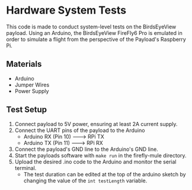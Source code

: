# Hardware System Tests
This code is made to conduct system-level tests on the BirdsEyeView payload. Using an Arduino, the BirdsEyeView FireFly6 Pro is emulated in order to simulate a flight from the perspective of the Payload's Raspberry Pi.

## Materials

* Arduino
* Jumper Wires
* Power Supply

## Test Setup

1) Connect payload to 5V power, ensuring at least 2A current supply.
2) Connect the UART pins of the payload to the Arduino 
    * Arduino RX (Pin 10) ---> RPi TX
    * Arduino TX (Pin 11) ---> RPi RX
3) Connect the payload's GND line to the Arduino's GND line.
4) Start the payloads software with `make run` in the firefly-mule directory.
5) Upload the desired .ino code to the Arduino and monitor the serial terminal.
    * The test duration can be edited at the top of the arduino sketch by changing the value of the `int testLength` variable.
